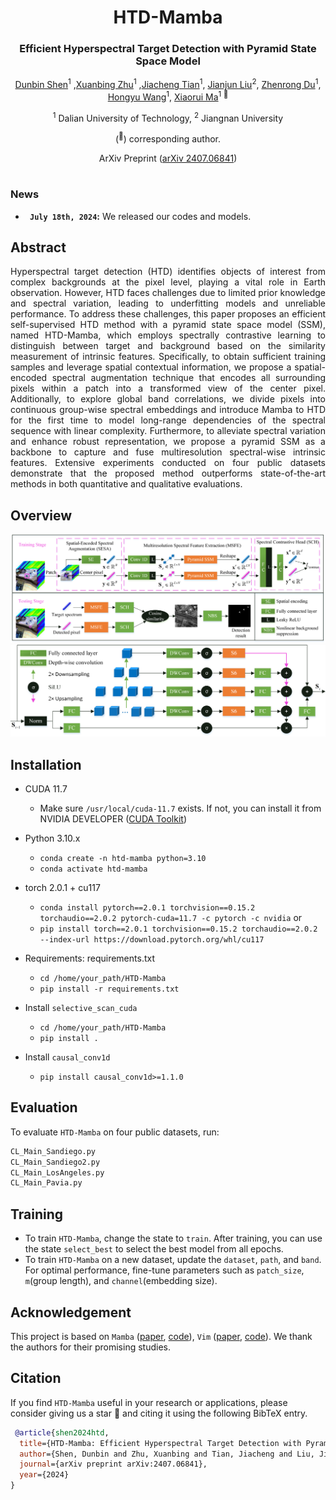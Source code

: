 <div style="text-align: center;">
<h1>HTD-Mamba </h1>
<h3>Efficient Hyperspectral Target Detection with Pyramid State Space Model</h3>

[Dunbin Shen](https://scholar.google.com/citations?user=DH4VSLMAAAAJ&hl=zh-CN)<sup>1</sup> ,[Xuanbing Zhu]()<sup>1</sup> ,[Jiacheng Tian]()<sup>1</sup>, [Jianjun Liu](https://scholar.google.com/citations?user=RfDuPkwAAAAJ&hl=zh-CN)<sup>2</sup>, [Zhenrong Du](https://scholar.google.com/citations?user=QIcuvuYAAAAJ&hl=zh-CN&oi=ao)<sup>1</sup>, [Hongyu Wang](http://faculty.dlut.edu.cn/MMCL_WHY/zh_CN/)<sup>1</sup>, [Xiaorui Ma](https://scholar.google.com/citations?hl=zh-CN&user=bM2EAnMAAAAJ)<sup>1 :email:</sup>

<sup>1</sup>  Dalian University of Technology, <sup>2</sup>  Jiangnan University

(<sup>:email:</sup>) corresponding author.

ArXiv Preprint ([arXiv 2407.06841](https://arxiv.org/abs/2407.06841))


</div>


#



### News
* **` July 18th, 2024`:** We released our codes and models.️


## Abstract
<div style="text-align: justify;">
Hyperspectral target detection (HTD) identifies objects of interest from complex backgrounds at the pixel level, playing a vital role in Earth observation. However, HTD faces challenges due to limited prior knowledge and spectral variation, leading to underfitting models and unreliable performance. To address these challenges, this paper proposes an efficient self-supervised HTD method with a pyramid state space model (SSM), named HTD-Mamba, which employs spectrally contrastive learning to distinguish between target and background based on the similarity measurement of intrinsic features. Specifically, to obtain sufficient training samples and leverage spatial contextual information, we propose a spatial-encoded spectral augmentation technique that encodes all surrounding pixels within a patch into a transformed view of the center pixel. Additionally, to explore global band correlations, we divide pixels into continuous group-wise spectral embeddings and introduce Mamba to HTD for the first time to model long-range dependencies of the spectral sequence with linear complexity. Furthermore, to alleviate spectral variation and enhance robust representation, we propose a pyramid SSM as a backbone to capture and fuse multiresolution spectral-wise intrinsic features. Extensive experiments conducted on four public datasets demonstrate that the proposed method outperforms state-of-the-art methods in both quantitative and qualitative evaluations.
</div>

## Overview
<div style="text-align: center;">
<img src="assets/architecture.png" />
</div>

<div style="text-align: center;">
<img src="assets/pyramid_SSM.png" />
</div>

## Installation
- CUDA 11.7
  - Make sure `/usr/local/cuda-11.7` exists. If not, you can install it from NVIDIA DEVELOPER ([CUDA Toolkit](https://developer.nvidia.com/cuda-toolkit-archive))
- Python 3.10.x
  - `conda create -n htd-mamba python=3.10`
  - `conda activate htd-mamba`

- torch 2.0.1 + cu117
  - `conda install pytorch==2.0.1 torchvision==0.15.2 torchaudio==2.0.2 pytorch-cuda=11.7 -c pytorch -c nvidia` or
  - `pip install torch==2.0.1 torchvision==0.15.2 torchaudio==2.0.2 --index-url https://download.pytorch.org/whl/cu117`

- Requirements: requirements.txt
  - `cd /home/your_path/HTD-Mamba`
  - `pip install -r requirements.txt`

- Install ``selective_scan_cuda``
  - `cd /home/your_path/HTD-Mamba`
  - `pip install .`
  
- Install ``causal_conv1d``
  - `pip install causal_conv1d>=1.1.0`
 
## Evaluation
To evaluate `HTD-Mamba` on four public datasets, run:
```bash
CL_Main_Sandiego.py  
CL_Main_Sandiego2.py
CL_Main_LosAngeles.py
CL_Main_Pavia.py
```
## Training
- To train `HTD-Mamba`, change the state to `train`. After training, you can use the state `select_best` to select the best model from all epochs.
- To train `HTD-Mamba` on a new dataset, update the `dataset`, `path`, and `band`. For optimal performance, fine-tune parameters such as `patch_size`, `m`(group length), and `channel`(embedding size).  
## Acknowledgement
This project is based on `Mamba` ([paper](https://arxiv.org/abs/2312.00752), [code](https://github.com/state-spaces/mamba)), `Vim` ([paper](https://arxiv.org/abs/2401.09417), [code](https://github.com/hustvl/Vim)). We thank the authors for their promising studies.


## Citation
If you find `HTD-Mamba` useful in your research or applications, please consider giving us a star 🌟 and citing it using the following BibTeX entry.

```bibtex
 @article{shen2024htd,
  title={HTD-Mamba: Efficient Hyperspectral Target Detection with Pyramid State Space Model},
  author={Shen, Dunbin and Zhu, Xuanbing and Tian, Jiacheng and Liu, Jianjun and Du, Zhenrong and Wang, Hongyu and Ma, Xiaorui},
  journal={arXiv preprint arXiv:2407.06841},
  year={2024}
}
```
